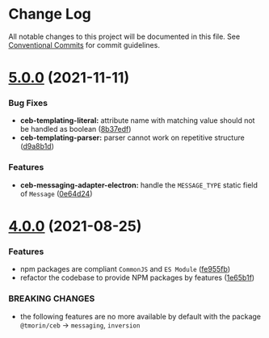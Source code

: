 # Change Log

All notable changes to this project will be documented in this file.
See [Conventional Commits](https://conventionalcommits.org) for commit guidelines.

# [5.0.0](https://github.com/tmorin/ceb/compare/v4.0.2...v5.0.0) (2021-11-11)


### Bug Fixes

* **ceb-templating-literal:** attribute name with matching value should not be handled as boolean ([8b37edf](https://github.com/tmorin/ceb/commit/8b37edff5ce62db09295eed2b5d10d8cfa3412f4))
* **ceb-templating-parser:** parser cannot work on repetitive structure ([d9a8b1d](https://github.com/tmorin/ceb/commit/d9a8b1d296bee632ea07ac0c17f0c35cdd58ee58))


### Features

* **ceb-messaging-adapter-electron:** handle the `MESSAGE_TYPE` static field of `Message` ([0e64d24](https://github.com/tmorin/ceb/commit/0e64d2456e7d0b729643b419a29c49231a856e3c))





# [4.0.0](https://github.com/tmorin/ceb/compare/v3.5.0...v4.0.0) (2021-08-25)


### Features

* npm packages are compliant `CommonJS` and `ES Module` ([fe955fb](https://github.com/tmorin/ceb/commit/fe955fb6257b0750f93c477e76f8593af335da6d))
* refactor the codebase to provide NPM packages by features ([1e65b1f](https://github.com/tmorin/ceb/commit/1e65b1fd968dff22f30338550ba4b705b04ddc59))


### BREAKING CHANGES

* the following features are no more available by default with the package `@tmorin/ceb` -> `messaging`, `inversion`
